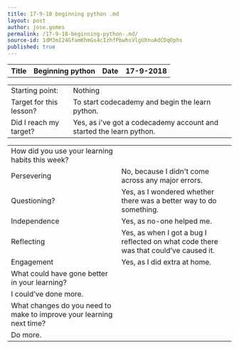 ```yaml
---
title: 17-9-18 beginning python .md
layout: post
author: jose.gomes
permalink: /17-9-18-beginning-python-.md/
source-id: 1dM3mI24GfamKhmGs4cIzhfPbwhsVlgUXnuAdCDqOphs
published: true
---
```

<table>
  <tr>
    <th>Title</th>
    <th>Beginning python</th>
    <th>Date</th>
    <th>17-9-2018</th>
  </tr>
</table>


<table>
  <tr>
    <td>Starting point:</td>
    <td>Nothing</td>
  </tr>
  <tr>
    <td>Target for this lesson?</td>
    <td>To start codecademy and begin the learn python.</td>
  </tr>
  <tr>
    <td>Did I reach my target? </td>
    <td>Yes, as i've got a codecademy account and started the learn python.</td>
  </tr>
</table>


<table>
  <tr>
    <td>How did you use your learning habits this week?</td>
    <td></td>
  </tr>
  <tr>
    <td>Persevering</td>
    <td>No, because I didn't come across any major errors.</td>
  </tr>
  <tr>
    <td>Questioning?</td>
    <td>Yes, as I wondered whether there was a better way to do something.</td>
  </tr>
  <tr>
    <td>Independence</td>
    <td>Yes, as no-one helped me. </td>
  </tr>
  <tr>
    <td>Reflecting</td>
    <td>Yes, as when I got a bug I reflected on what code there was that could’ve caused it.</td>
  </tr>
  <tr>
    <td>Engagement</td>
    <td>Yes, as I did extra at home.</td>
  </tr>
  <tr>
    <td>What could have gone better in your learning?</td>
    <td></td>
  </tr>
  <tr>
    <td>I could’ve done more.</td>
    <td></td>
  </tr>
  <tr>
    <td>What changes do you need to make to improve your learning next time?</td>
    <td></td>
  </tr>
  <tr>
    <td>Do more.</td>
    <td></td>
  </tr>
</table>


